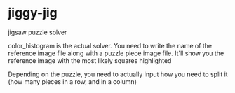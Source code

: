 # jiggy-jig
jigsaw puzzle solver

color_histogram is the actual solver. You need to write the name of the reference image file along with a puzzle piece image file.
It'll show you the reference image with the most likely squares highlighted

Depending on the puzzle, you need to actually input how you need to split it (how many pieces in a row, and in a column)